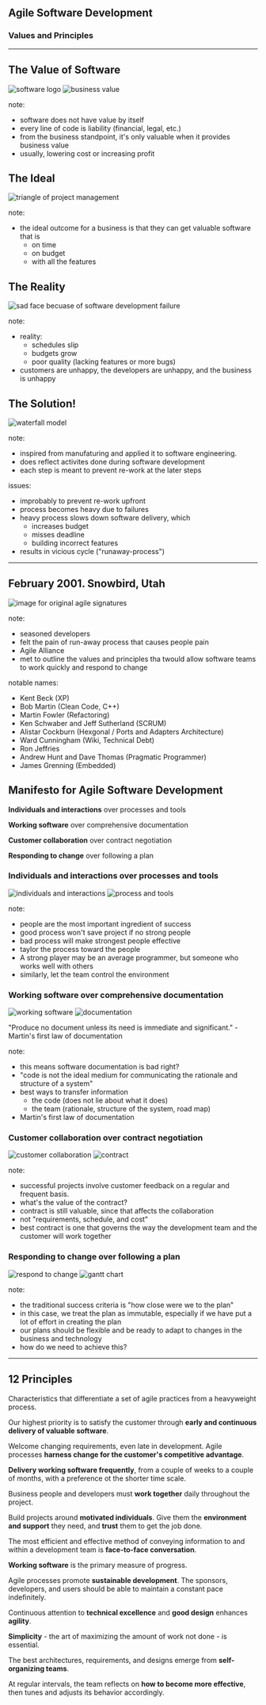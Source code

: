 ## Agile Software Development
### Values and Principles

---

## The Value of Software

![software logo](/slides/software.jpg) <!-- .element class="fragment inline-image"  -->
![business value](/slides/money.jpg) <!-- .element class="fragment inline-image" width="40%"  -->

note:
- software does not have value by itself
- every line of code is liability (financial, legal, etc.)
- from the business standpoint, it's only valuable when it provides business value
- usually, lowering cost or increasing profit


## The Ideal

![triangle of project management](/slides/project-triangle.png) <!-- .element width="50%" -->

note:
- the ideal outcome for a business is that they can get valuable software that is
	- on time
	- on budget
	- with all the features


## The Reality

![sad face becuase of software development failure](/slides/sad-face.jpg)

note:
- reality:
	- schedules slip
	- budgets grow
	- poor quality (lacking features or more bugs)
- customers are unhappy, the developers are unhappy, and the business is unhappy


## The Solution!

![waterfall model](/slides/waterfall-model.svg) <!-- .element width="70%" -->

note: 
- inspired from manufaturing and applied it to software engineering.
- does reflect activites done during software development
- each step is meant to prevent re-work at the later steps

issues:
- improbably to prevent re-work upfront
- process becomes heavy due to failures
- heavy process slows down software delivery, which
	- increases budget
	- misses deadline
	- building incorrect features
- results in vicious cycle ("runaway-process")

---

## February 2001. Snowbird, Utah

![image for original agile signatures](/slides/agile-background.jpg) <!-- .element width="70%" -->

note:
- seasoned developers
- felt the pain of run-away process that causes people pain
- Agile Alliance
- met to outline the values and principles tha twould allow software teams to work quickly and respond to change

notable names:
- Kent Beck (XP)
- Bob Martin (Clean Code, C++)
- Martin Fowler (Refactoring)
- Ken Schwaber and Jeff Sutherland (SCRUM)
- Alistar Cockburn (Hexgonal / Ports and Adapters Architecture)
- Ward Cunningham (Wiki, Technical Debt)
- Ron Jeffries
- Andrew Hunt and Dave Thomas (Pragmatic Programmer)
- James Grenning (Embedded)


## Manifesto for Agile Software Development

**Individuals and interactions** over processes and tools

**Working software** over comprehensive documentation

**Customer collaboration** over contract negotiation

**Responding to change** over following a plan


### Individuals and interactions over processes and tools
![individuals and interactions](/slides/individuals-interactions.png) <!-- .element width="60%" -->
![process and tools](/slides/process-tools.jpg) <!-- .element width="25%" -->

note:
- people are the most important ingredient of success
- good process won't save project if no strong people
- bad process will make strongest people effective
- taylor the process toward the people
- A strong player may be an average programmer, but someone who works well with others
- similarly, let the team control the environment


### Working software over comprehensive documentation
![working software](/slides/working-software.jpg) <!-- .element width="60%" -->
![documentation](/slides/documentation.jpg) <!-- .element width="25%" -->

"Produce no document unless its need is immediate and significant." - Martin's first law of documentation <!-- .element class="fragment" style="font-size: 16pt" -->

note:
- this means software documentation is bad right?
- "code is not the ideal medium for communicating the rationale and structure of a system"
- best ways to transfer information
	- the code (does not lie about what it does)
	- the team (rationale, structure of the system, road map)
- Martin's first law of documentation


### Customer collaboration over contract negotiation
![customer collaboration](/slides/collaboration.jpg) <!-- .element width="60%" -->
![contract](/slides/contract.jpg) <!-- .element width="25%" -->

note:
- successful projects involve customer feedback on a regular and frequent basis.
- what's the value of the contract?
- contract is still valuable, since that affects the collaboration
- not "requirements, schedule, and cost"
- best contract is one that governs the way the development team and the customer will work together


### Responding to change over following a plan
![respond to change](/slides/feedback.png) <!-- .element width="60%" -->
![gantt chart](/slides/plan.png) <!-- .element width="25%" -->

note:
- the traditional success criteria is "how close were we to the plan"
- in this case, we treat the plan as immutable, especially if we have put a lot of effort in creating the plan
- our plans should be flexible and be ready to adapt to changes in the business and technology
- how do we need to achieve this?

---

## 12 Principles
Characteristics that differentiate a set of agile practices from a heavyweight process.


Our highest priority is to satisfy the customer through **early and continuous delivery of valuable software**.


Welcome changing requirements, even late in development. Agile processes **harness change for the customer's competitive advantage**.


**Delivery working software frequently**, from a couple of weeks to a couple of months, with a preference ot the shorter time scale.


Business people and developers must **work together** daily throughout the project. 


Build projects around **motivated individuals**. Give them the **environment and support** they need, and **trust** them to get the job done.


The most efficient and effective method of conveying information to and within a development team is **face-to-face conversation**.


**Working software** is the primary measure of progress.


Agile processes promote **sustainable development**. The sponsors, developers, and users should be able to maintain a constant pace indefinitely.


Continuous attention to **technical excellence** and **good design** enhances **agility**.


**Simplicity** - the art of maximizing the amount of work not done - is essential.


The best architectures, requirements, and designs emerge from **self-organizing teams**.


At regular intervals, the team reflects on **how to become more effective**, then tunes and adjusts its behavior accordingly.
